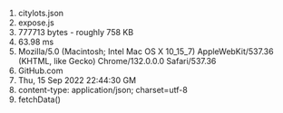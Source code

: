 1. citylots.json
2. expose.js
3. 777713 bytes - roughly 758 KB
4. 63.98 ms
5. Mozilla/5.0 (Macintosh; Intel Mac OS X 10_15_7) AppleWebKit/537.36 (KHTML, like Gecko) Chrome/132.0.0.0 Safari/537.36
6. GitHub.com
7. Thu, 15 Sep 2022 22:44:30 GM
8. content-type: application/json; charset=utf-8
9. fetchData()